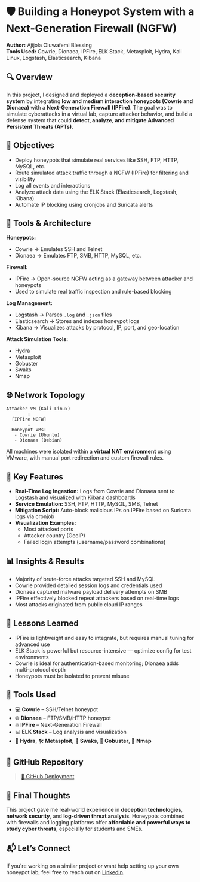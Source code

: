 # 🛡️ Building a Honeypot System with a Next-Generation Firewall (NGFW)

**Author:** Ajijola Oluwafemi Blessing  
**Tools Used:** Cowrie, Dionaea, IPFire, ELK Stack, Metasploit, Hydra, Kali Linux, Logstash, Elasticsearch, Kibana



## 🔍 Overview

In this project, I designed and deployed a **deception-based security system** by integrating **low and medium interaction honeypots (Cowrie and Dionaea)** with a **Next-Generation Firewall (IPFire)**. The goal was to simulate cyberattacks in a virtual lab, capture attacker behavior, and build a defense system that could **detect, analyze, and mitigate Advanced Persistent Threats (APTs)**.



## 🧱 Objectives

- Deploy honeypots that simulate real services like SSH, FTP, HTTP, MySQL, etc.  
- Route simulated attack traffic through a NGFW (IPFire) for filtering and visibility  
- Log all events and interactions  
- Analyze attack data using the ELK Stack (Elasticsearch, Logstash, Kibana)  
- Automate IP blocking using cronjobs and Suricata alerts



## 🔧 Tools & Architecture

**Honeypots:**  
- Cowrie → Emulates SSH and Telnet  
- Dionaea → Emulates FTP, SMB, HTTP, MySQL, etc.

**Firewall:**  
- IPFire → Open-source NGFW acting as a gateway between attacker and honeypots  
- Used to simulate real traffic inspection and rule-based blocking

**Log Management:**  
- Logstash → Parses `.log` and `.json` files  
- Elasticsearch → Stores and indexes honeypot logs  
- Kibana → Visualizes attacks by protocol, IP, port, and geo-location

**Attack Simulation Tools:**  
- Hydra  
- Metasploit  
- Gobuster  
- Swaks  
- Nmap



## 🌐 Network Topology

```
Attacker VM (Kali Linux)
        ↓
  [IPFire NGFW]
        ↓
  Honeypot VMs:
   - Cowrie (Ubuntu)
   - Dionaea (Debian)
```

All machines were isolated within a **virtual NAT environment** using VMware, with manual port redirection and custom firewall rules.



## 🔬 Key Features

- **Real-Time Log Ingestion:** Logs from Cowrie and Dionaea sent to Logstash and visualized with Kibana dashboards  
- **Service Emulation:** SSH, FTP, HTTP, MySQL, SMB, Telnet  
- **Mitigation Script:** Auto-block malicious IPs on IPFire based on Suricata logs via cronjob  
- **Visualization Examples:**  
  - Most attacked ports  
  - Attacker country (GeoIP)  
  - Failed login attempts (username/password combinations)



## 📊 Insights & Results

- Majority of brute-force attacks targeted SSH and MySQL  
- Cowrie provided detailed session logs and credentials used  
- Dionaea captured malware payload delivery attempts on SMB  
- IPFire effectively blocked repeat attackers based on real-time logs  
- Most attacks originated from public cloud IP ranges



## 🧠 Lessons Learned

- IPFire is lightweight and easy to integrate, but requires manual tuning for advanced use  
- ELK Stack is powerful but resource-intensive — optimize config for test environments  
- Cowrie is ideal for authentication-based monitoring; Dionaea adds multi-protocol depth  
- Honeypots must be isolated to prevent misuse



## 🧪 Tools Used

- 💻 **Cowrie** – SSH/Telnet honeypot  
- 🌐 **Dionaea** – FTP/SMB/HTTP honeypot  
- 🔥 **IPFire** – Next-Generation Firewall  
- 📊 **ELK Stack** – Log analysis and visualization  
- 🐍 **Hydra**, 🛠️ **Metasploit**, 🧪 **Swaks**, 🧵 **Gobuster**, 📡 **Nmap**



## 📎 GitHub Repository 

> [🔗 GitHub Deployment ](https://github.com/oluwafemiab/ngfw-honeypot-system)



## 🧠 Final Thoughts

This project gave me real-world experience in **deception technologies**, **network security**, and **log-driven threat analysis**. Honeypots combined with firewalls and logging platforms offer **affordable and powerful ways to study cyber threats**, especially for students and SMEs.



## 📬 Let’s Connect

If you're working on a similar project or want help setting up your own honeypot lab, feel free to reach out on [LinkedIn](https://www.linkedin.com/in/ajijola-oluwafemi-ba839712a).



